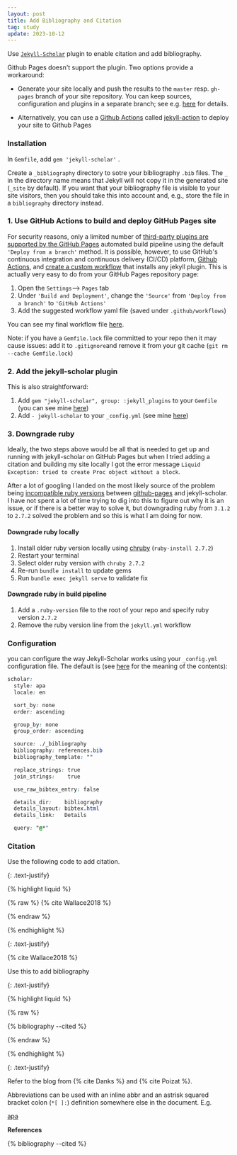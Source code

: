 ```yaml
---
layout: post
title: Add Bibliography and Citation 
tag: study
update: 2023-10-12
---
```


Use [`Jekyll-Scholar`](https://github.com/inukshuk/jekyll-scholar) plugin to enable citation and add bibliography.

Github Pages doesn't support the plugin. Two options provide a workaround:

- Generate your site locally and push the results to the `master` resp. `gh-pages` branch of your site repository. You can keep sources, configuration and plugins in a separate branch; see e.g. [here](http://davidensinger.com/2013/07/automating-jekyll-deployment-to-github-pages-with-rake/) for details.

- Alternatively, you can use a [Github Actions](https://github.com/features/actions) called [jekyll-action](https://github.com/helaili/jekyll-action) to deploy your site to Github Pages

### Installation

In `Gemfile`, add `gem 'jekyll-scholar'` .

Create a `_bibliography` directory to sotre your bibliography `.bib` files. The `_` in the directory name means that Jekyll will not copy it in the generated site (`_site` by default). If you want that your bibliography file is visible to your site visitors, then you should take this into account and, e.g., store the file in a `bibliography` directory instead. 

### 1. Use GitHub Actions to build and deploy GitHub Pages site
For security reasons, only a limited number of [third-party plugins are supported by the GitHub Pages][github-pages-dependencies] automated build pipeline using the default ```'Deploy from a branch'``` method. It is possible, however, to use GitHub's continuous integration and continuous delivery (CI/CD) platform, [Github Actions][github-actions], and [create a custom workflow][github-actions-github-pages] that installs any jekyll plugin. This is actually very easy to do from your GitHub Pages repository page:  

1. Open the ```Settings```--> ```Pages``` tab 
2. Under ```'Build and Deployment'```, change the ```'Source'``` from ```'Deploy from a branch'``` to ```'GitHub Actions'```
3. Add the suggested workflow yaml file (saved under ```.github/workflows```)

You can see my final workflow file [here][github-workflow].

Note: if you have a ```Gemfile.lock``` file committed to your repo then it may cause issues: add it to ```.gitignore```and remove it from your git cache (```git rm --cache Gemfile.lock```)

### 2. Add the jekyll-scholar plugin
This is also straightforward:
1. Add ```gem "jekyll-scholar", group: :jekyll_plugins``` to your ```Gemfile``` (you can see mine [here][gemfile])
2. Add ```- jekyll-scholar``` to your ```_config.yml``` (see mine [here][config])

### 3. Downgrade ruby
Ideally, the two steps above would be all that is needed to get up and running with jekyll-scholar on GitHub Pages but when I tried adding a citation and building my site locally I got the error message ```Liquid Exception: tried to create Proc object without a block```. 

After a lot of googling I landed on the most likely source of the problem being [incompatible ruby versions][ruby-issue] between [github-pages][github-pages-gems] and jekyll-scholar. I have not spent a lot of time trying to dig into this to figure out why it is an issue, or if there is a better way to solve it, but downgrading ruby from ```3.1.2``` to ```2.7.2``` solved the problem and so this is what I am doing for now.

#### Downgrade ruby locally
1. Install older ruby version locally using [chruby][chruby] (```ruby-install 2.7.2```)
2. Restart your terminal
3. Select older ruby version with ```chruby 2.7.2```
4. Re-run ```bundle install``` to update gems
5. Run ```bundle exec jekyll serve``` to validate fix

#### Downgrade ruby in build pipeline
1. Add a ```.ruby-version``` file to the root of your repo and specify ruby version ```2.7.2```
2. Remove the ruby version line from the ```jekyll.yml``` workflow



### Configuration

you can configure the way Jekyll-Scholar works using your `_config.yml` configuration file. The default is (see [here](https://github.com/inukshuk/jekyll-scholar) for the meaning of the contents):

```css
scholar:
  style: apa
  locale: en

  sort_by: none
  order: ascending

  group_by: none
  group_order: ascending

  source: ./_bibliography
  bibliography: references.bib
  bibliography_template: ""

  replace_strings: true
  join_strings:    true

  use_raw_bibtex_entry: false

  details_dir:    bibliography
  details_layout: bibtex.html
  details_link:   Details

  query: "@*"
```







### Citation

Use the following code to add citation.

{: .text-justify}

{% highlight liquid %}

{% raw %}
{% cite Wallace2018 %}

{% endraw %}

{% endhighlight %}

{: .text-justify}

{% cite Wallace2018 %}



Use this to add bibliography

{: .text-justify}

{% highlight liquid %}

{% raw %}


{% bibliography --cited %}

{% endraw %}

{% endhighlight %}

{: .text-justify}



Refer to the blog from {% cite Danks %} and {% cite Poizat %}.



Abbreviations can be used with an inline abbr and an astrisk squared bracket colon (`*[ ]:`) definition somewhere else in the document. E.g.

[apa][apa-csl] 



**References**

{% bibliography --cited %}



[apa-csl]: https://github.com/citation-style-language/styles/blob/master/apa.csl
[bibtex]: http://www.bibtex.org/
[chruby]: https://github.com/postmodern/chruby
[config]: https://github.com/gemmadanks/gemmadanks.github.io/blob/main/_config.yml
[csl-styles]: https://github.com/citation-style-language/styles
[gemfile]: https://github.com/gemmadanks/gemmadanks.github.io/blob/main/Gemfile
[github-actions]: https://docs.github.com/en/actions
[github-actions-github-pages]: https://docs.github.com/en/pages/getting-started-with-github-pages/configuring-a-publishing-source-for-your-github-pages-site#publishing-with-a-custom-github-actions-workflow
[github-pages]: https://pages.github.com/
[github-pages-dependencies]: https://pages.github.com/versions
[github-pages-gems]: https://rubygems.org/gems/github-pages/versions/227
[github-workflow]: https://github.com/gemmadanks/gemmadanks.github.io/blob/main/.github/workflows/jekyll.yml
[html-list-style]: https://developer.mozilla.org/en-US/docs/Web/CSS/list-style
[jekyll]: https://jekyllrb.com/
[jekyll-scholar]: https://github.com/inukshuk/jekyll-scholar
[jekyll-scholar-citations]: https://github.com/inukshuk/jekyll-scholar#citations
[jekyll-scholar-issue-75]: https://github.com/inukshuk/jekyll-scholar/issues/75
[jekyll-scholar-issue-160]: https://github.com/inukshuk/jekyll-scholar/issues/160
[latex]: https://www.latex-project.org/
[my-research-process]: https://open-research.gemmadanks.com/planning/my-research-process/
[ruby-issue]: https://github.com/alshedivat/al-folio/issues/161
[zotero]: https://www.zotero.org/
[zotero-style-repo]: https://www.zotero.org/styles



 





